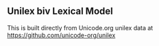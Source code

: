 Unilex biv Lexical Model
----------------------

This is built directly from Unicode.org unilex data at
https://github.com/unicode-org/unilex
